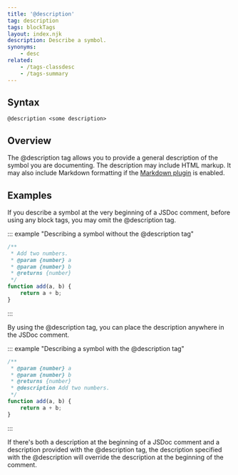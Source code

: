 ```yaml
---
title: '@description'
tag: description
tags: blockTags
layout: index.njk
description: Describe a symbol.
synonyms:
    - desc
related:
    - /tags-classdesc
    - /tags-summary
---
```


## Syntax

`@description <some description>`


## Overview

The @description tag allows you to provide a general description of the symbol you are documenting.
The description may include HTML markup. It may also include Markdown formatting if the
[Markdown plugin][markdown-plugin] is enabled.

[markdown-plugin]: /plugins-markdown


## Examples

If you describe a symbol at the very beginning of a JSDoc comment, before using any block tags, you
may omit the @description tag.

::: example "Describing a symbol without the @description tag"

```js
/**
 * Add two numbers.
 * @param {number} a
 * @param {number} b
 * @returns {number}
 */
function add(a, b) {
    return a + b;
}
```
:::

By using the @description tag, you can place the description anywhere in the JSDoc comment.

::: example "Describing a symbol with the @description tag"

```js
/**
 * @param {number} a
 * @param {number} b
 * @returns {number}
 * @description Add two numbers.
 */
function add(a, b) {
    return a + b;
}
```
:::

If there's both a description at the beginning of a JSDoc comment and a description provided with the @description tag, the description specified with the @description will override the description at the beginning of the comment.
